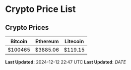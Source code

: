 # Crypto Price List

## Crypto Prices
| Bitcoin | Ethereum | Litecoin |
| ------- | -------- | -------- |
| $100465 | $3885.06 | $119.15 |
**Last Updated:** 2024-12-12 22:47 UTC
**Last Updated:** $DATE$

